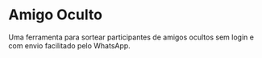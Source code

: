 # Amigo Oculto

Uma ferramenta para sortear participantes de amigos ocultos sem login e com envio facilitado pelo WhatsApp.
